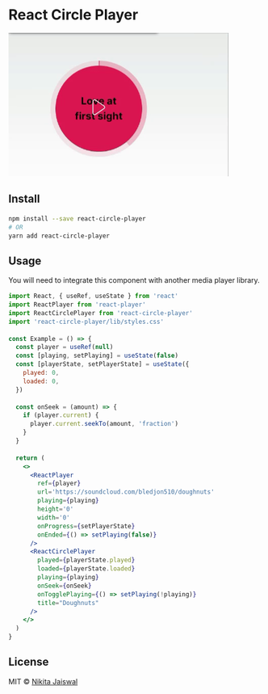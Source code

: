 # React Circle Player

![React Circle Player](./assests/player.gif)

## Install

```bash
npm install --save react-circle-player
# OR
yarn add react-circle-player
```

## Usage

You will need to integrate this component with another media player library.

```jsx
import React, { useRef, useState } from 'react'
import ReactPlayer from 'react-player'
import ReactCirclePlayer from 'react-circle-player'
import 'react-circle-player/lib/styles.css'

const Example = () => {
  const player = useRef(null)
  const [playing, setPlaying] = useState(false)
  const [playerState, setPlayerState] = useState({
    played: 0,
    loaded: 0,
  })

  const onSeek = (amount) => {
    if (player.current) {
      player.current.seekTo(amount, 'fraction')
    }
  }

  return (
    <>
      <ReactPlayer
        ref={player}
        url='https://soundcloud.com/bledjon510/doughnuts'
        playing={playing}
        height='0'
        width='0'
        onProgress={setPlayerState}
        onEnded={() => setPlaying(false)}
      />
      <ReactCirclePlayer
        played={playerState.played}
        loaded={playerState.loaded}
        playing={playing}
        onSeek={onSeek}
        onTogglePlaying={() => setPlaying(!playing)}
        title="Doughnuts"
      />
    </>
  )
}
```

## License

MIT © [Nikita Jaiswal](https://github.com/nikitaJaiswalDev)
